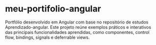 # meu-portifolio-angular
Portfólio desenvolvido em Angular com base no repositório de estudos Aprendizado-angular. Este projeto reúne exemplos práticos e interativos das principais funcionalidades aprendidas, como componentes, control flow, bindings, signals e deferrable views.
